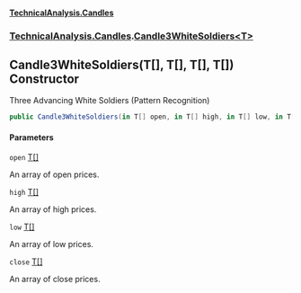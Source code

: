 #### [TechnicalAnalysis\.Candles](Atypical.TechnicalAnalysis.Candles.md 'Atypical\.TechnicalAnalysis\.Candles')
### [TechnicalAnalysis\.Candles](Atypical.TechnicalAnalysis.Candles.md#TechnicalAnalysis.Candles 'TechnicalAnalysis\.Candles').[Candle3WhiteSoldiers&lt;T&gt;](Candle3WhiteSoldiers_T_.md 'TechnicalAnalysis\.Candles\.Candle3WhiteSoldiers\<T\>')

## Candle3WhiteSoldiers\(T\[\], T\[\], T\[\], T\[\]\) Constructor

Three Advancing White Soldiers \(Pattern Recognition\)

```csharp
public Candle3WhiteSoldiers(in T[] open, in T[] high, in T[] low, in T[] close);
```
#### Parameters

<a name='TechnicalAnalysis.Candles.Candle3WhiteSoldiers_T_.Candle3WhiteSoldiers(T[],T[],T[],T[]).open'></a>

`open` [T](Candle3WhiteSoldiers_T_.md#TechnicalAnalysis.Candles.Candle3WhiteSoldiers_T_.T 'TechnicalAnalysis\.Candles\.Candle3WhiteSoldiers\<T\>\.T')[\[\]](https://docs.microsoft.com/en-us/dotnet/api/System.Array 'System\.Array')

An array of open prices\.

<a name='TechnicalAnalysis.Candles.Candle3WhiteSoldiers_T_.Candle3WhiteSoldiers(T[],T[],T[],T[]).high'></a>

`high` [T](Candle3WhiteSoldiers_T_.md#TechnicalAnalysis.Candles.Candle3WhiteSoldiers_T_.T 'TechnicalAnalysis\.Candles\.Candle3WhiteSoldiers\<T\>\.T')[\[\]](https://docs.microsoft.com/en-us/dotnet/api/System.Array 'System\.Array')

An array of high prices\.

<a name='TechnicalAnalysis.Candles.Candle3WhiteSoldiers_T_.Candle3WhiteSoldiers(T[],T[],T[],T[]).low'></a>

`low` [T](Candle3WhiteSoldiers_T_.md#TechnicalAnalysis.Candles.Candle3WhiteSoldiers_T_.T 'TechnicalAnalysis\.Candles\.Candle3WhiteSoldiers\<T\>\.T')[\[\]](https://docs.microsoft.com/en-us/dotnet/api/System.Array 'System\.Array')

An array of low prices\.

<a name='TechnicalAnalysis.Candles.Candle3WhiteSoldiers_T_.Candle3WhiteSoldiers(T[],T[],T[],T[]).close'></a>

`close` [T](Candle3WhiteSoldiers_T_.md#TechnicalAnalysis.Candles.Candle3WhiteSoldiers_T_.T 'TechnicalAnalysis\.Candles\.Candle3WhiteSoldiers\<T\>\.T')[\[\]](https://docs.microsoft.com/en-us/dotnet/api/System.Array 'System\.Array')

An array of close prices\.